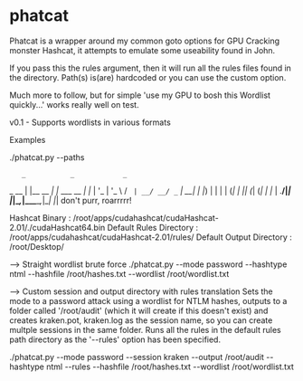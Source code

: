 # phatcat

Phatcat is a wrapper around my common goto options for GPU Cracking monster Hashcat, it attempts to emulate some useability found in John.

If you pass this the rules argument, then it will run all the rules files found in the directory. Path(s) is(are) hardcoded or you can use the custom option.

Much more to follow, but for simple 'use my GPU to bosh this Wordlist quickly...' works really well on test.

v0.1 - Supports wordlists in various formats



Examples

./phatcat.py --paths


       _           _            _   
 _ __ | |__   __ _| |_ ___ __ _| |_ 
| '_ \| '_ \ / _` | __/ __/ _` | __|
| |_) | | | | (_| | || (_| (_| | |_ 
| .__/|_| |_|\__,_|\__\___\__,_|\__|
|_| 
      	       don't purr, roarrrrr!	                                
	
Hashcat Binary             : /root/apps/cudahashcat/cudaHashcat-2.01/./cudaHashcat64.bin
Default Rules Directory    : /root/apps/cudahashcat/cudaHashcat-2.01/rules/
Default Output Directory   : /root/Desktop/


--> Straight wordlist brute force
./phatcat.py --mode password --hashtype ntml --hashfile /root/hashes.txt --wordlist /root/wordlist.txt


--> Custom session and output directory with rules translation
Sets the mode to a password attack using a wordlist for NTLM hashes, outputs to a folder called '/root/audit' (which it will create if this doesn't exist) and creates kraken.pot, kraken.log as the session name, so you can create multple sessions in the same folder. Runs all the rules in the default rules path directory as the '--rules' option has been specified.

./phatcat.py --mode password --session kraken --output /root/audit --hashtype ntml --rules --hashfile /root/hashes.txt --wordlist /root/wordlist.txt

